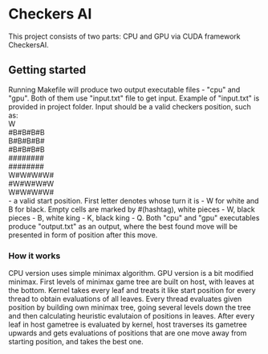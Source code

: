 # Checkers AI

This project consists of two parts: CPU and GPU via CUDA framework CheckersAI.

## Getting started

Running Makefile will produce two output executable files - "cpu" and "gpu". Both of them use "input.txt" file to get input. Example of "input.txt" is provided in project folder. Input should be a valid checkers position, such as:\
W\
\#B#B#B#B\
B#B#B#B#\
\#B#B#B#B\
\########\
\########\
W#W#W#W#\
\#W#W#W#W\
W#W#W#W#\
\- a valid start position. First letter denotes whose turn it is - W for white and B for black. Empty cells are marked by #(hashtag), white pieces - W, black pieces - B, white king - K, black king - Q.
Both "cpu" and "gpu" executables produce "output.txt" as an output, where the best found move will be presented in form of position after this move.


### How it works

CPU version uses simple minimax algorithm.
GPU version is a bit modified minimax. First levels of minimax game tree are built on host, with leaves at the bottom. Kernel takes every leaf and treats it like start position for every thread to obtain evaluations of all leaves. Every thread evaluates given position by building own minimax tree, going several levels down the tree and then calculating heuristic evalutaion of positions in leaves. After every leaf in host gametree is evaluated by kernel, host traverses its gametree upwards and gets evaluations of positions that are one move away from starting position, and takes the best one. 